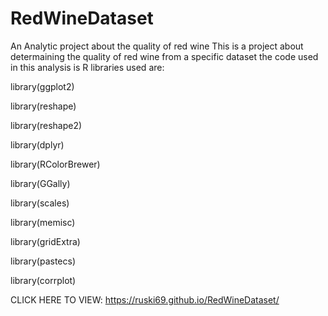 # RedWineDataset
An Analytic project about the quality of red wine
This is a project about determaining the quality of red wine from a specific dataset
the code used in this analysis is R
libraries used are:

library(ggplot2)

library(reshape)

library(reshape2)

library(dplyr)

library(RColorBrewer)

library(GGally)

library(scales)

library(memisc)

library(gridExtra)

library(pastecs)

library(corrplot)


CLICK HERE TO VIEW:
 https://ruski69.github.io/RedWineDataset/
